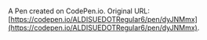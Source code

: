 # 

A Pen created on CodePen.io. Original URL: [https://codepen.io/ALDISUEDOTRegular6/pen/dyJNMmx](https://codepen.io/ALDISUEDOTRegular6/pen/dyJNMmx).

